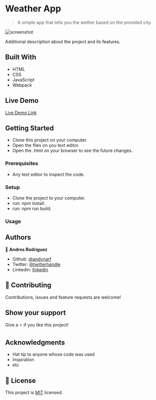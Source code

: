 # Weather App

> A simple app that tells you the wether based on the provided city.

![screenshot](https://i.ibb.co/sgNz10p/Screen-Shot-2020-05-02-at-19-03-36.png)

Additional description about the project and its features.

## Built With

- HTML
- CSS
- JavaScript
- Webpack

## Live Demo

[Live Demo Link](https://livedemo.com)


## Getting Started

- Clone this project on your computer.
- Open the files on you text editor.
- Open the .html on your browser to see the future changes.

### Prerequisites

- Any text editor to inspect the code. 

### Setup

- Clone the project to your computer.
- run: npm install.
- run: npm run build.
    
### Usage

## Authors

👤 **Andres Rodriguez**

- Github: [@andynarf](https://github.com/andynarf)
- Twitter: [@twitterhandle](https://twitter.com/twitterhandle)
- Linkedin: [linkedin](https://linkedin.com/linkedinhandle)

## 🤝 Contributing

Contributions, issues and feature requests are welcome!

## Show your support

Give a ⭐️ if you like this project!

## Acknowledgments

- Hat tip to anyone whose code was used
- Inspiration
- etc

## 📝 License

This project is [MIT](lic.url) licensed.